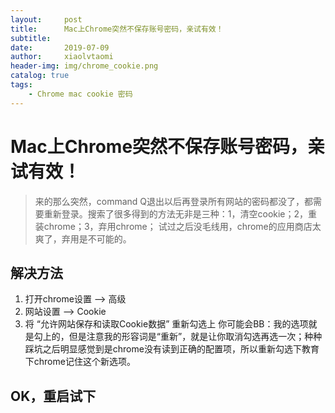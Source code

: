 ```yaml
---
layout:     post
title:      Mac上Chrome突然不保存账号密码，亲试有效！
subtitle:   
date:       2019-07-09
author:     xiaolvtaomi
header-img: img/chrome_cookie.png
catalog: true
tags:
    - Chrome mac cookie 密码
---
```


# Mac上Chrome突然不保存账号密码，亲试有效！

> 来的那么突然，command Q退出以后再登录所有网站的密码都没了，都需要重新登录。搜索了很多得到的方法无非是三种：1，清空cookie；2，重装chrome；3，弃用chrome；
试过之后没毛线用，chrome的应用商店太爽了，弃用是不可能的。

## 解决方法

1. 打开chrome设置 ——> 高级
2. 网站设置 --> Cookie
3. 将 “允许网站保存和读取Cookie数据” 重新勾选上
你可能会BB：我的选项就是勾上的，但是注意我的形容词是“重新”，就是让你取消勾选再选一次；种种踩坑之后明显感觉到是chrome没有读到正确的配置项，所以重新勾选下教育下chrome记住这个新选项。

## OK，重启试下
